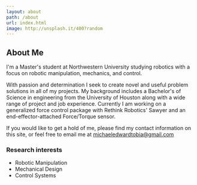 ```yaml
---
layout: about
path: /about
url: index.html
image: http://unsplash.it/400?random
---
```


## About Me

I'm a Master's student at Northwestern University studying robotics with a focus
on robotic manipulation, mechanics, and control.

With passion and determination I seek to create novel and useful problem solutions
in all of my projects. My background includes a Bachelor's of Science in engineering
from the University of Houston along with a wide range of project and job experience.
Currently I am working on a generalized force control package with Rethink Robotics' Sawyer
and an end-effector-attached Force/Torque sensor.

If you would like to get a hold of me, please find my contact information on this
site, or feel free to email me at michaeledwardtobia@gmail.com



### Research interests
* Robotic Manipulation
* Mechanical Design
* Control Systems
